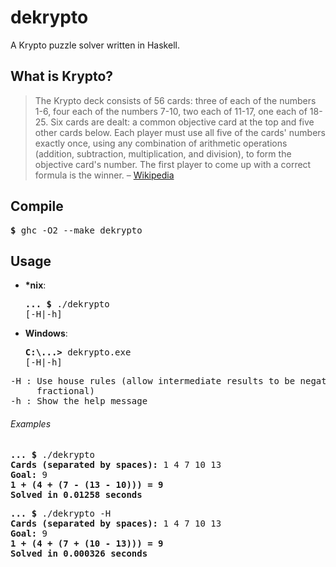 # dekrypto
A Krypto puzzle solver written in Haskell.

## What is Krypto?
> The Krypto deck consists of 56 cards: three of each of the numbers 1-6, four each of the numbers 7-10, two each of 11-17, one each of 18-25. Six cards are dealt: a common objective card at the top and five other cards below. Each player must use all five of the cards' numbers exactly once, using any combination of arithmetic operations (addition, subtraction, multiplication, and division), to form the objective card's number. The first player to come up with a correct formula is the winner.
> – [Wikipedia](https://en.wikipedia.org/wiki/Krypto_(game))

## Compile
<pre><b>$ </b>ghc -O2 --make dekrypto</pre>

## Usage
- **\*nix**:  <pre><b>... $</b> ./dekrypto [-H|-h]</pre>

- **Windows**:  <pre><b>C:\\...></b> dekrypto.exe [-H|-h]</pre>

<pre>
-H : Use house rules (allow intermediate results to be negative and/or
     fractional)
-h : Show the help message
</pre>

###### Examples

<pre>
<b>... $</b> ./dekrypto
<b>Cards (separated by spaces): </b>1 4 7 10 13
<b>Goal: </b>9
<b>1 + (4 + (7 - (13 - 10))) = 9</b>
<b>Solved in 0.01258 seconds</b>
</pre>

<pre>
<b>... $</b> ./dekrypto -H
<b>Cards (separated by spaces): </b>1 4 7 10 13
<b>Goal: </b>9
<b>1 + (4 + (7 + (10 - 13))) = 9</b>
<b>Solved in 0.000326 seconds</b>
</pre>
